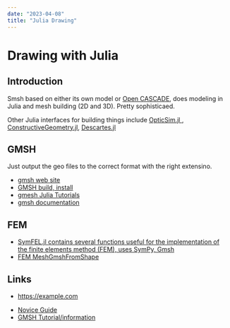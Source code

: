 ```yaml
---
date: "2023-04-08"
title: "Julia Drawing"
---
```

<!-- markdownlint-disable MD025 -->
# Drawing with Julia 
<!-- markdownlint-enable MD025 -->

## Introduction

Smsh based on either its own model or [Open CASCADE](https://dev.opencascade.org/doc/overview/html/index.html), does modeling in Julia and mesh building (2D and 3D). Pretty sophisticaed.

Other Julia interfaces for building things include [OpticSim.jl ](https://microsoft.github.io/OpticSim.jl/dev/csg/), [ConstructiveGeometry.jl](https://github.com/plut/ConstructiveGeometry.jl), [Descartes.jl](https://github.com/JuliaGeometry/Descartes.jl/blob/master/docs/src/design.md)

## GMSH

Just output the geo files to the correct format with the right extensino.

* [gmsh web site](https://gitlab.onelab.info/gmsh/gmsh)
* [GMSH build, install](https://gitlab.onelab.info/gmsh/gmsh/-/tree/master/)
* [gmesh Julia Tutorials](https://gitlab.onelab.info/gmsh/gmsh/-/tree/master/tutorials/julia)
* [gmsh documentation](http://gmsh.info/dev/doc/texinfo/gmsh.html)

## FEM

* [SymFEL.jl contains several functions useful for the implementation of the finite elements method (FEM), uses SymPy, Gmsh](https://lmbp.uca.fr/~cindea/software/SymFEL.jl/)
* [FEM MeshGmshFromShape](https://wiki.freecad.org/FEM_MeshGmshFromShape)

## Links

<!-- markdownlint-disable MD034 -->
* https://example.com
<!-- markdownlint-enable MD034 -->
* [Novice Guide](https://dev.opencascade.org/doc/overview/html/samples__novice_guide.html)
* [GMSH Tutorial/information](https://bthierry.pages.math.cnrs.fr/tutorial/gmsh/)
